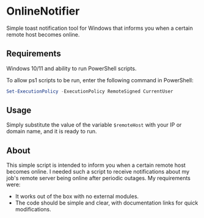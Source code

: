 # OnlineNotifier
Simple toast notification tool for Windows that informs you when a certain remote host becomes online.

## Requirements
Windows 10/11 and ability to run PowerShell scripts.

To allow ps1 scripts to be run, enter the following command in PowerShell:
```powershell
Set-ExecutionPolicy -ExecutionPolicy RemoteSigned CurrentUser
```

## Usage
Simply substitute the value of the variable `$remoteHost` with your IP or domain name, and it is ready to run.


## About
This simple script is intended to inform you when a certain remote host becomes online.
I needed such a script to receive notifications about my job's remote server being online after periodic outages. My requirements were:

* It works out of the box with no external modules. 
* The code should be simple and clear, with documentation links for quick modifications.
